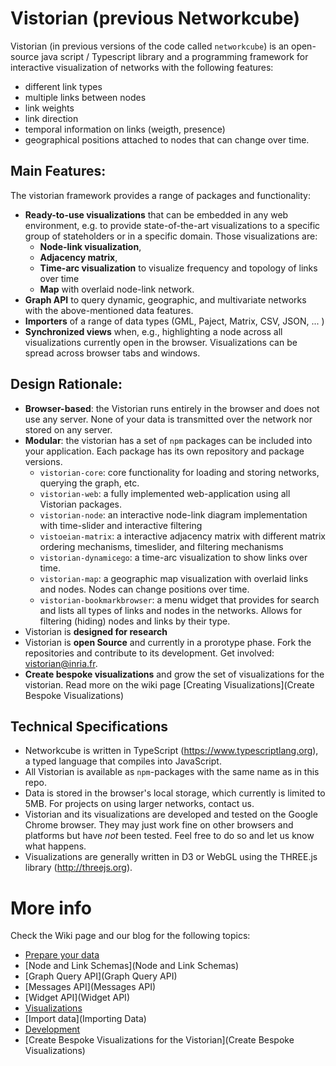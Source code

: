 # Vistorian (previous Networkcube)

Vistorian (in previous versions of the code called `networkcube`) is an open-source java script / Typescript library and a programming framework for interactive visualization of networks with the following features:

* different link types
* multiple links between nodes
* link weights
* link direction
* temporal information on links (weigth, presence)
* geographical positions attached to nodes that can change over time.

## Main Features:
The vistorian framework provides a range of packages and functionality:

* **Ready-to-use visualizations** that can be embedded in any web environment, e.g. to provide state-of-the-art visualizations to a specific group of stateholders or in a specific domain. Those visualizations are: 
  * **Node-link visualization**, 
  * **Adjacency matrix**, 
  * **Time-arc visualization** to visualize frequency and topology of links over time 
  * **Map** with overlaid node-link network. 
* **Graph API** to query dynamic, geographic, and multivariate networks with the above-mentioned data features. 
* **Importers** of a range of data types (GML, Paject, Matrix, CSV, JSON, ... )
* **Synchronized views** when, e.g., highlighting a node across all visualizations currently open in the browser. Visualizations can be spread across browser tabs and windows. 

## Design Rationale:

* **Browser-based**: the Vistorian runs entirely in the browser and does not use any server. None of your data is transmitted over the network nor stored on any server.
* **Modular**: the vistorian has a set of `npm` packages can be included into your application. Each package has its own repository and package versions.
  * `vistorian-core`: core functionality for loading and storing networks, querying the graph, etc.
  * `vistorian-web`: a fully implemented web-application using all Vistorian packages. 
  * `vistorian-node`: an interactive node-link diagram implementation with time-slider and interactive filtering
  * `vistoeian-matrix`: a interactive adjacency matrix with different matrix ordering mechanisms, timeslider, and filtering mechanisms
  * `vistorian-dynamicego`: a time-arc visualization to show links over time.
  * `vistorian-map`: a geographic map visualization with overlaid links and nodes. Nodes can change positions over time.  
  * `vistorian-bookmarkbrowser`: a menu widget that provides for search and lists all types of links and nodes in the networks. Allows for filtering (hiding) nodes and links by their type.  
* Vistorian is **designed for research** 
* Vistorian is **open Source** and currently in a prorotype phase. Fork the repositories and contribute to its development. Get involved: [vistorian@inria.fr](mailto:vistorian@inria.fr).
* **Create bespoke visualizations** and grow the set of visualizations for the vistorian. Read more on the wiki page [Creating Visualizations](Create Bespoke Visualizations)

## Technical Specifications

* Networkcube is written in TypeScript (https://www.typescriptlang.org), a typed language that compiles into 
JavaScript.  
* All Vistorian is available as `npm`-packages with the same name as in this repo.
* Data is stored in the browser's local storage, which currently is limited to 5MB. For projects on using larger networks, contact us.
* Vistorian and its visualizations are developed and tested on the Google Chrome browser. They may just work fine on other browsers and platforms but have *not* been tested. Feel free to do so and let us know what happens.
* Visualizations are generally written in D3 or WebGL using the THREE.js library (http://threejs.org).

# More info

Check the Wiki page and our blog for the following topics: 

* [Prepare your data](https://vistorian.github.io/formattingdata.html)
* [Node and Link Schemas](Node and Link Schemas)
* [Graph Query API](Graph Query API)
* [Messages API](Messages API)
* [Widget API](Widget API)
* [Visualizations](https://vistorian.github.io/visualizations.html)
* [Import data](Importing Data)
* [Development](Development)
* [Create Bespoke Visualizations for the Vistorian](Create Bespoke Visualizations)
